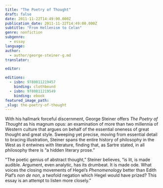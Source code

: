 ```yaml
---
title: "The Poetry of Thought"
draft: false
date: 2011-11-22T14:49:00.000Z
publication_date: 2011-11-22T14:49:00.000Z
subtitle: "From Hellenism to Celan"
genre: nonfiction
subgenre:
  - essay
language:
author:
  - author/george-steiner-g.md
translator:

editor:

editions:
  - isbn: 9780811219457
    binding: clothbound
  - isbn: 9780811219549
    binding: ebook
featured_image_path:
_slug: the-poetry-of-thought
---
```


With his hallmark forceful discernment, George Steiner offers _The Poetry of Thought_ as his magnum opus: an examination of more than two millennia of Western culture that argues on behalf of the essential oneness of great thought and great style. Sweeping yet precise, moving from essential detail to bracing illustration, Steiner spans the entire history of philosophy in the West as it entwines with literature, finding that, as Sartre stated, in all philosophy there is “a hidden literary prose.”

"The poetic genius of abstract thought,” Steiner believes, “is lit, is made audible. Argument, even analytic, has its drumbeat. It is made ode. What voices the closing movements of Hegel’s _Phenomenology_ better than Edith Piaf’s _non de non_, a twofold negation which Hegel would have prized? This essay is an attempt to listen more closely.”

